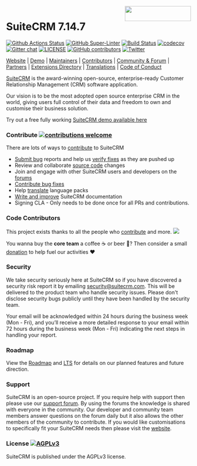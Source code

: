 <a href="https://suitecrm.com">
  <img width="180px" height="41px" src="https://suitecrm.com/wp-content/uploads/2017/12/logo.png" align="right" />
</a>

# SuiteCRM 7.14.7

[![Github Actions Status](https://github.com/salesagility/SuiteCRM/workflows/GitHub%20CI/badge.svg)](https://github.com/salesagility/SuiteCRM/actions?query=workflow%3A%22GitHub+CI%22)
[![GitHub Super-Linter](https://github.com/salesagility/SuiteCRM/workflows/Lint%20Code%20Base/badge.svg)](https://github.com/marketplace/actions/super-linter)
[![Build Status](https://travis-ci.com/salesagility/SuiteCRM.svg?branch=hotfix)](https://travis-ci.com/salesagility/SuiteCRM)
[![codecov](https://codecov.io/gh/salesagility/SuiteCRM/branch/hotfix/graph/badge.svg)](https://codecov.io/gh/salesagility/SuiteCRM/branch/hotfix)
[![Gitter chat](https://badges.gitter.im/gitterHQ/gitter.png)](https://gitter.im/suitecrm/Lobby)
[![LICENSE](https://img.shields.io/github/license/suitecrm/suitecrm.svg)](https://github.com/salesagility/suitecrm/blob/hotfix/LICENSE.txt)
[![GitHub contributors](https://img.shields.io/github/contributors/salesagility/suitecrm)](https://github.com/salesagility/SuiteCRM/graphs/contributors)
[![Twitter](https://img.shields.io/twitter/follow/suitecrm.svg?style=social&label=Follow)](https://twitter.com/intent/follow?screen_name=suitecrm)

[Website](https://suitecrm.com) | 
[Demo](https://suitecrm.com/demo/) |
[Maintainers](https://salesagility.com) |
[Contributors](https://github.com/salesagility/SuiteCRM/graphs/contributors) |
[Community & Forum](https://suitecrm.com/suitecrm/forum) |
[Partners](https://suitecrm.com/about/about-us/partners/) |
[Extensions Directory](https://store.suitecrm.com/) |
[Translations](https://crowdin.com/project/suitecrmtranslations) | [Code of Conduct](https://docs.suitecrm.com/community/code-of-conduct/)

[SuiteCRM](https://suitecrm.com) is the award-winning open-source, enterprise-ready Customer Relationship Management (CRM) software application.

Our vision is to be the most adopted open source enterprise CRM in the world, giving users full control of their data and freedom to own and customise their business solution.

Try out a free fully working [SuiteCRM demo available here](https://suitecrm.com/demo/)

### Contribute [![contributions welcome](https://img.shields.io/badge/contributions-welcome-brightgreen.svg?style=flat)](https://github.com/salesagility/SuiteCRM/issues)

There are lots of ways to [contribute](https://docs.suitecrm.com/community/) to SuiteCRM

* [Submit bug](https://docs.suitecrm.com/community/raising-issues/) reports and help us [verify fixes](https://docs.suitecrm.com/community/contributing-code/test-pull-requests/) as they are pushed up
* Review and collaborate [source code](https://github.com/salesagility/SuiteCRM/pulls) changes
* Join and engage with other SuiteCRM users and developers on the [forums](https://suitecrm.com/suitecrm/forum)
* [Contribute bug fixes](https://docs.suitecrm.com/community/contributing-code/bugs/)
* Help [translate](https://docs.suitecrm.com/community/contributing-to-docs/contributing-to-translation/) language packs
* [Write and improve](https://docs.suitecrm.com/community/contributing-to-docs/) SuiteCRM documentation
* Signing CLA - Only needs to be done once for all PRs and contributions.


### Code Contributors

This project exists thanks to all the people who [contribute](https://github.com/salesagility/SuiteCRM/graphs/contributors) and more.
<a href="https://github.com/salesagility/SuiteCRM/graphs/contributors"><img src="https://opencollective.com/SuiteCRM/contributors.svg?avatarHeight=36&width=890&button=false" /></a>

You wanna buy the **core team** a coffee :coffee: or beer :beer:?
Then consider a small [donation](https://opencollective.com/SuiteCRM/contribute) to help fuel our activities :heart:

### Security ###

We take security seriously here at SuiteCRM so if you have discovered a security risk report it by
emailing [security@suitecrm.com](mailto:security@suitecrm.com). This will be delivered to the product team who handle security issues.
Please don't disclose security bugs publicly until they have been handled by the security team.

Your email will be acknowledged within 24 hours during the business week (Mon - Fri), and you’ll receive a more
detailed response to your email within 72 hours during the business week (Mon - Fri) indicating the next steps in
handling your report.

### Roadmap ### 

View the [Roadmap](https://suitecrm.com/roadmap/) and [LTS](https://suitecrm.com/lts/) for details on our planned features and future direction.

### Support ###

SuiteCRM is an open-source project. If you require help with support then please use our [support forum](https://suitecrm.com/suitecrm/forum/). By using the forums the knowledge is shared with everyone in the community. Our developer and community team members answer questions on the forum daily but it also allows the other members of the community to contribute. If you would like customisations to specifically fit your SuiteCRM needs then please visit the [website](https://suitecrm.com/).

### License [![AGPLv3](https://img.shields.io/github/license/suitecrm/suitecrm.svg)](./LICENSE.txt)

SuiteCRM is published under the AGPLv3 license.
